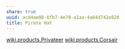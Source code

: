 ```yaml
---
share: true
uuid: acd4ae08-6fb7-4e70-a1aa-4a84d742e820
title: Pirate Hat
---
```

[wiki.products.Privateer](/undefined)
[wiki.products.Corsair](/undefined)